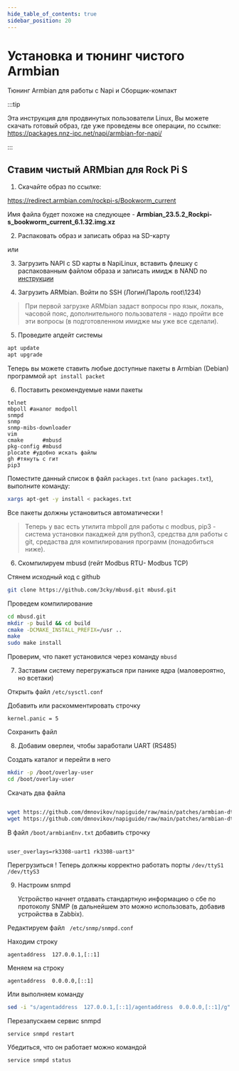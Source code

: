 ```yaml
---
hide_table_of_contents: true
sidebar_position: 20
---
```


# Установка и тюнинг чистого Armbian

Тюнинг Armbian для работы с Napi и Сборщик-компакт

:::tip

Эта инструкция для продвинутых пользователи Linux, Вы можете скачать готовый образ, где уже проведены все операции, по ссылке: https://packages.nnz-ipc.net/napi/armbian-for-napi/

:::

## Ставим чистый ARMbian для Rock Pi S


1. Скачайте образ по ссылке: 

https://redirect.armbian.com/rockpi-s/Bookworm_current


Имя файла будет похоже на следующее - **Armbian_23.5.2_Rockpi-s_bookworm_current_6.1.32.img.xz**

2. Распаковать образ и записать образ на SD-карту

или

3. Загрузить NAPI c SD карты в NapiLinux, вставить флешку с 
распакованным файлом образа и записать имидж в NAND по [инструкции](flash_to_nand)

4. Загрузить ARMbian. Войти по SSH (Логин\Пароль root\1234)

>При первой загрузке ARMbian задаст вопросы про язык, локаль, часовой пояс, дополнительного пользователя - надо пройти все эти вопросы (в подготовленном имидже мы уже все сделали). 

5. Проведите апдейт системы

```bash
apt update
apt upgrade
```

Теперь вы можете ставить любые доступные пакеты в Armbian (Debian) программой `apt install packet`
 
6. Поставить рекомендуемые нами пакеты
   
```
telnet
mbpoll #аналог modpoll
snmpd
snmp
snmp-mibs-downloader
vim
cmake      #mbusd
pkg-config #mbusd
plocate #удобно искать файлы
gh #тянуть с гит
pip3
```

Поместите данный список в файл `packages.txt` (`nano packages.txt`), выполните команду:

```bash
xargs apt-get -y install < packages.txt
```

Все пакеты должны установиться автоматически !

>Теперь у вас есть утилита mbpoll для работы с modbus, pip3 - система установки пакаджей для python3, средства для работы с git, средаства для компилирования программ (понадобиться ниже).

6. Скомпилируем mbusd (гейт Modbus RTU- Modbus TCP)

Стянем исходный код с github
```bash
git clone https://github.com/3cky/mbusd.git mbusd.git
```

Проведем компилирование

```bash
cd mbusd.git
mkdir -p build && cd build
cmake -DCMAKE_INSTALL_PREFIX=/usr ..
make
sudo make install

```

Проверим, что пакет установился через команду `mbusd`

7. Заставим систему перегружаться при панике ядра (маловероятно, но всетаки)

Открыть файл `/etc/sysctl.conf`

Добавить или раскомментировать строчку

```text
kernel.panic = 5
```

Сохранить файл

8. Добавим оверлеи, чтобы заработали UART (RS485)

Создать каталог и перейти в него

```bash
mkdir -p /boot/overlay-user
cd /boot/overlay-user
```

Скачать два файла

```bash

wget https://github.com/dmnovikov/napiguide/raw/main/patches/armbian-dtbo/rk3308-uart1.dtbo
wget https://github.com/dmnovikov/napiguide/raw/main/patches/armbian-dtbo/rk3308-uart2.dtbo

```
В файл `/boot/armbianEnv.txt` добавить строчку

```text

user_overlays=rk3308-uart1 rk3308-uart3"

```

Перегрузиться ! Теперь должны корректно работать порты `/dev/ttyS1 /dev/ttyS3`

9. Настроим snmpd 
    
    Устройство начнет отдавать стандартную информацию о сбе по протоколу SNMP (в дальнейшем это можно использовать, добавив устройства в Zabbix).

Редактируем файл ` /etc/snmp/snmpd.conf`

Находим строку

```text
agentaddress  127.0.0.1,[::1]
```

Меняем на строку 

```text
agentaddress  0.0.0.0,[::1]
```

Или выполняем команду

```bash
sed -i "s/agentaddress  127.0.0.1,[::1]/agentaddress  0.0.0.0,[::1]/g" /etc/snmp/snmpd.conf
```

Перезапускаем сервис snmpd

```bash
service snmpd restart 
```

Убедиться, что он работает можно командой 

```bash
service snmpd status
```
